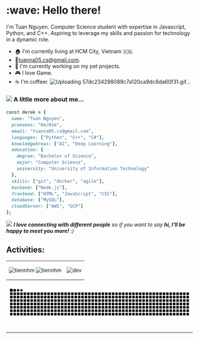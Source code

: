 <h1 align="left" id="macropower-title">:wave: Hello there! 
</h1>
<p align="left">
</p>
I'm Tuan Nguyen. Computer Science student with expertise in Javascript, Python, and C++. Aspiring to leverage my skills and passion for technology in a dynamic role.

- :house: I'm currently living at HCM City, Vietnam 🇻🇳.
- :email:tuanna05.cs@gmail.com.
- :dart: I'm currently working on my pet projects.
- :video_game: I love Game.
- :coffee: I'm coffeer.
![Uploading 57dc234298089c7a120ca9dc6da60f31.gif…]()

### <img src="https://media.giphy.com/media/VgCDAzcKvsR6OM0uWg/giphy.gif" width="50"> A little more about me...  

```ruby
const derek = {
  name: "Tuan Nguyen",
  pronouns: "He/Him",
  email: "tuanna05.cs@gmail.com",
  languages: ["Python", "C++", "C#"],
  knowledgeAreas: ["AI", "Deep Learning"],
  education: {
    degree: "Bachelor of Science",
    major: "Computer Science",
    university: "University of Information Technology"
  },
  skills: ["git", "docker", "agile"],
  backend: ["Node.js"],
  frontend: ["HTML", "JavaScript", "CSS"],
  database: ["MySQL"],
  cloudServer: ["AWS", "GCP"]
};
```

<img src="https://media.giphy.com/media/LnQjpWaON8nhr21vNW/giphy.gif" width="60"> <em><b>I love connecting with different people</b> so if you want to say <b>hi, I'll be happy to meet you more!</b> :)</em>
## Activities:

<table style="width:100%;">
  <tr>
    <td>
      <img src="https://github-readme-stats.vercel.app/api/top-langs/?username=phucnt2002&bg_color=FFFFFF00&text_color=179fa3&layout=compact&hide=CSS&langs_count=10&custom_title=Top%20programing%20languages%20%20used" alt="tiennhm" width="100%"/>
      <img src="https://github-readme-stats.vercel.app/api?username=phucnt2002&bg_color=FFFFFF00&text_color=179fa3&show_icons=true&count_private=true&include_all_commits=true&custom_title=Activities%20on%20Github" alt="tiennhm" width="100%"/>
    </td>
    <td>
      <p align="center"> 
        <img src="https://cdn.dribbble.com/users/1059583/screenshots/4171367/coding-freak.gif" alt="dev" width="100%"/>
      </p>
    </td>
  </tr>
</table>
<picture>
  <source media="(prefers-color-scheme: dark)" srcset="https://raw.githubusercontent.com/anhtuan512002/anhtuan512002/output/github-contribution-grid-snake-dark.svg">
  <source media="(prefers-color-scheme: light)" srcset="https://raw.githubusercontent.com/anhtuan512002/anhtuan512002/output/github-contribution-grid-snake.svg">
  <img alt="github contribution grid snake animation" src="https://raw.githubusercontent.com/anhtuan512002/anhtuan512002/output/github-contribution-grid-snake.svg">
</picture>


---
